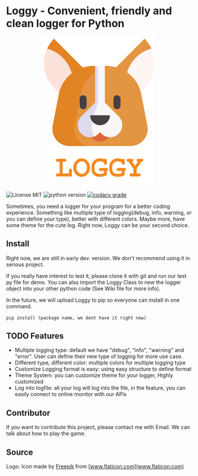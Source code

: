 # Loggy - Convenient, friendly and clean logger for Python

<p align="center">
  <img src="https://raw.githubusercontent.com/eric12345566/loggy/master/img/Logo-v1.png" alt="Loggy Logo" width="300"/>
</p>

![License MIT](https://img.shields.io/github/license/eric12345566/loggy?style=for-the-badge)
![python version](https://img.shields.io/github/pipenv/locked/python-version/eric12345566/loggy?style=for-the-badge)
[![codacy grade](https://img.shields.io/codacy/grade/729be4751aaa4a48922ade27d1a2855b?style=for-the-badge)](https://app.codacy.com/gh/eric12345566/loggy/commits)

Sometimes, you need a logger for your program for a better coding experience.
Something like multiple type of logging(debug, info, warning, or you can define your type), better with different colors. Maybe more,
have some theme for the cute log. Right now, Loggy can be your second choice.

## Install

Right now, we are still in early dev. version. We don't recommend using it in serious project.

If you really have interest to test it, please clone it with git and run our test py file for demo.
You can also import the Loggy Class to new the logger object into your other python code
(See Wiki file for more info).

In the future, we will upload Loggy to pip so everyone can install in one command. 

```shell
pip install (package name, we dont have it right now)
```

## TODO Features

-   Multiple logging type: default we have "debug", "info", "warning" and "error". User can define their new type of logging for more use case.
-   Different type, different color: multiple colors for multiple logging type
-   Customize Logging format is easy: using easy structure to define format
-   Theme System: you can customize theme for your logger, Highly customized
-   Log into logfile: all your log will log into the file, in the feature, you can easily connect to online monitor with our APIs

## Contributor

If you want to contribute this project, please contact me with Email. We can talk about how to play the game.

## Source

Logo: Icon made by [Freepik](https://www.flaticon.com/authors/freepik) from [www.flaticon.com](www.flaticon.com)
